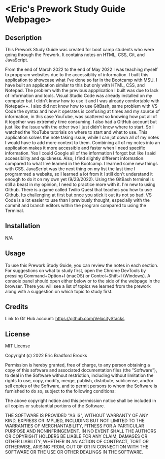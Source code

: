# <Eric's Prework Study Guide Webpage>

## Description

This Prework Study Guide was created for boot camp students who were going through the Prework. It contains notes on HTML, CSS, Git, and JavaScript.

From the end of March 2022 to the end of May 2022 I was teaching myself to propgram websites due to the accessiblity of information. I built this application to showcase what I've done so far in the Bootcamp with MSU. I have built an application similar to this but only with HTML, CSS, and Notepad. The problem with the previous appplication I built was due to lack of information and tools. Visual Studio Code was already installed on my computer but I didn't know how to use it and I was already comfortable with Notepad++. I also did not know how to use GitBash, same problem with VS Code the syntax and how it operates is confusing at times and my source of information, in this case YouTube, was scattered so knowing how put all of it together was extremely time consuming. I also had a GitHub account but just like the issue with the other two I just didn't know where to start. So I watched the YouTube tutorials on where to start and what to use. This application solves the note taking issue, while I can jot down all of my notes I would have to add more context to them. Combining all of my notes into an application makes it more accessible and faster when I need specific information. Yes I could Google all of the information I forgot but like I said accessibility and quickness. Also, I find slightly different information compared to what I've learned in the Bootcamp. I learned some new things with CSS. JavaScript was the next thing on my list the last time I programmed a website, so I learned a lot from it I still don't understand it enough to do it on my own yet (9/23/2022). Using the GitBash terminal is still a beast in my opinion, I need to practice more with it. I'm new to using Github. There is a game called Twilio Quest that teaches you how to use Github. Its challenging at first but once you stick it out its not so bad. VS Code is a lot easier to use than I previously thought, especially with the commit and branch editors within the program compared to using the Terminal.

## Installation

N/A

## Usage

To use this Prework Study Guide, you can review the notes in each section. For suggestions on what to study first, open the Chrome DevTools by pressing Command+Option+I (macOS) or Control+Shift+I (Windows). A console panel should open either below or to the side of the webpage in the browser. There you will see a list of topics we learned from the prework along with a suggestion on which topic to study first.

## Credits

Link to Git Hub account: https://github.com/VelocityStacks

## License

MIT License

Copyright (c) 2022 Eric Bradford Brooks

Permission is hereby granted, free of charge, to any person obtaining a copy
of this software and associated documentation files (the "Software"), to deal
in the Software without restriction, including without limitation the rights
to use, copy, modify, merge, publish, distribute, sublicense, and/or sell
copies of the Software, and to permit persons to whom the Software is
furnished to do so, subject to the following conditions:

The above copyright notice and this permission notice shall be included in all
copies or substantial portions of the Software.

THE SOFTWARE IS PROVIDED "AS IS", WITHOUT WARRANTY OF ANY KIND, EXPRESS OR
IMPLIED, INCLUDING BUT NOT LIMITED TO THE WARRANTIES OF MERCHANTABILITY,
FITNESS FOR A PARTICULAR PURPOSE AND NONINFRINGEMENT. IN NO EVENT SHALL THE
AUTHORS OR COPYRIGHT HOLDERS BE LIABLE FOR ANY CLAIM, DAMAGES OR OTHER
LIABILITY, WHETHER IN AN ACTION OF CONTRACT, TORT OR OTHERWISE, ARISING FROM,
OUT OF OR IN CONNECTION WITH THE SOFTWARE OR THE USE OR OTHER DEALINGS IN THE
SOFTWARE.
